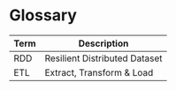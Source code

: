 Glossary
========

Term | Description 
--- | ---  
RDD | Resilient Distributed Dataset
ETL | Extract, Transform & Load

